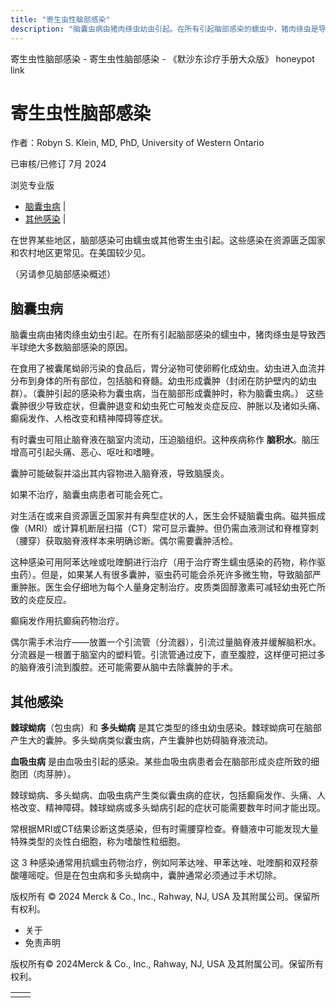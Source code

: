 ```yaml
---
title: "寄生虫性脑部感染"
description: "脑囊虫病由猪肉绦虫幼虫引起。在所有引起脑部感染的蠕虫中，猪肉绦虫是导致西半球绝大多数脑部感染的原因。"
---
```


﻿寄生虫性脑部感染 \- 寄生虫性脑部感染 \- 《默沙东诊疗手册大众版》 honeypot link

# 寄生虫性脑部感染

作者：Robyn S. Klein, MD, PhD, University of Western Ontario

已审核/已修订 7月 2024

浏览专业版

- [脑囊虫病](#脑囊虫病_v92097491_zh) \|
- [其他感染](#其他感染_v92097505_zh) \|

在世界某些地区，脑部感染可由蠕虫或其他寄生虫引起。这些感染在资源匮乏国家和农村地区更常见。在美国较少见。

（另请参见脑部感染概述）

## 脑囊虫病

脑囊虫病由猪肉绦虫幼虫引起。在所有引起脑部感染的蠕虫中，猪肉绦虫是导致西半球绝大多数脑部感染的原因。

在食用了被囊尾蚴卵污染的食品后，胃分泌物可使卵孵化成幼虫。幼虫进入血流并分布到身体的所有部位，包括脑和脊髓。幼虫形成囊肿（封闭在防护壁内的幼虫群）。（囊肿引起的感染称为囊虫病，当在脑部形成囊肿时，称为脑囊虫病。） 这些囊肿很少导致症状，但囊肿退变和幼虫死亡可触发炎症反应、肿胀以及诸如头痛、癫痫发作、人格改变和精神障碍等症状。

有时囊虫可阻止脑脊液在脑室内流动，压迫脑组织。这种疾病称作 **脑积水**。脑压增高可引起头痛、恶心、呕吐和嗜睡。

囊肿可能破裂并溢出其内容物进入脑脊液，导致脑膜炎。

如果不治疗，脑囊虫病患者可能会死亡。

对生活在或来自资源匮乏国家并有典型症状的人，医生会怀疑脑囊虫病。磁共振成像（MRI）或计算机断层扫描（CT）常可显示囊肿。但仍需血液测试和脊椎穿刺（腰穿）获取脑脊液样本来明确诊断。偶尔需要囊肿活检。

这种感染可用阿苯达唑或吡喹酮进行治疗（用于治疗寄生蠕虫感染的药物，称作驱虫药）。但是，如果某人有很多囊肿，驱虫药可能会杀死许多微生物，导致脑部严重肿胀。医生会仔细地为每个人量身定制治疗。皮质类固醇激素可减轻幼虫死亡所致的炎症反应。

癫痫发作用抗癫痫药物治疗。

偶尔需手术治疗——放置一个引流管（分流器），引流过量脑脊液并缓解脑积水。分流器是一根置于脑室内的塑料管。引流管通过皮下，直至腹腔，这样便可把过多的脑脊液引流到腹腔。还可能需要从脑中去除囊肿的手术。

## 其他感染

**棘球蚴病**（包虫病）和 **多头蚴病** 是其它类型的绦虫幼虫感染。棘球蚴病可在脑部产生大的囊肿。多头蚴病类似囊虫病，产生囊肿也妨碍脑脊液流动。

**血吸虫病** 是由血吸虫引起的感染。某些血吸虫病患者会在脑部形成炎症所致的细胞团（肉芽肿）。

棘球蚴病、多头蚴病、血吸虫病产生类似囊虫病的症状，包括癫痫发作、头痛、人格改变、精神障碍。棘球蚴病或多头蚴病引起的症状可能需要数年时间才能出现。

常根据MRI或CT结果诊断这类感染，但有时需腰穿检查。脊髓液中可能发现大量特殊类型的炎性白细胞，称为嗜酸性粒细胞。

这 3 种感染通常用抗蠕虫药物治疗，例如阿苯达唑、甲苯达唑、吡喹酮和双羟萘酸噻嘧啶。但是在包虫病和多头蚴病中，囊肿通常必须通过手术切除。



版权所有 © 2024
Merck & Co., Inc., Rahway, NJ, USA 及其附属公司。保留所有权利。

- 关于
- 免责声明

版权所有© 2024Merck & Co., Inc., Rahway, NJ, USA 及其附属公司。保留所有权利。

|     |     |
| --- | --- |
|  |  |